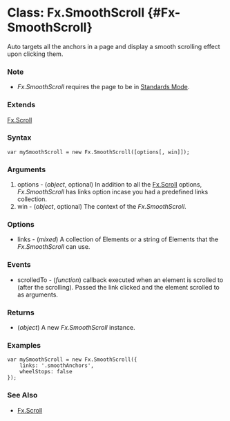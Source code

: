 Class: Fx.SmoothScroll {#Fx-SmoothScroll}
===================================

Auto targets all the anchors in a page and display a smooth scrolling effect upon clicking them.

### Note

- *Fx.SmoothScroll* requires the page to be in [Standards Mode](http://hsivonen.iki.fi/doctype/).

### Extends

[Fx.Scroll][]

### Syntax

	var mySmoothScroll = new Fx.SmoothScroll([options[, win]]);

### Arguments

1. options - (*object*, optional) In addition to all the [Fx.Scroll][] options, *Fx.SmoothScroll* has links option incase you had a predefined links collection.
2. win     - (*object*, optional) The context of the *Fx.SmoothScroll*.

### Options

* links - (*mixed*) A collection of Elements or a string <Selector> of Elements that the *Fx.SmoothScroll* can use.

### Events

* scrolledTo - (*function*) callback executed when an element is scrolled to (after the scrolling). Passed the link clicked and the element scrolled to as arguments.

### Returns

* (*object*) A new *Fx.SmoothScroll* instance.

### Examples

	var mySmoothScroll = new Fx.SmoothScroll({
		links: '.smoothAnchors',
		wheelStops: false
	});

### See Also

- [Fx.Scroll][]

[Fx.Scroll]: /more/Fx/Fx.Scroll
